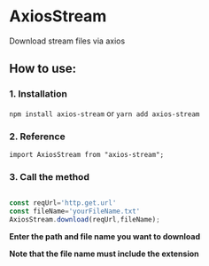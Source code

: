 # AxiosStream

Download stream files via axios

## How to use:

### 1. Installation

`npm install axios-stream` or `yarn add axios-stream`

### 2. Reference

`import AxiosStream from "axios-stream";`

### 3. Call the method

```typescript

const reqUrl='http.get.url'
const fileName='yourFileName.txt'
AxiosStream.download(reqUrl,fileName);
```

**Enter the path and file name you want to download**

**Note that the file name must include the extension**
